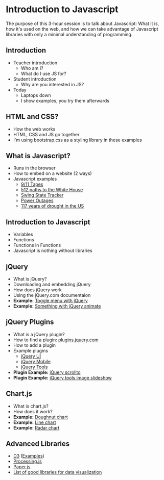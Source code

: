 # Introduction to Javascript

The purpose of this 3-hour session is to talk about Javascript: What it is, how it's used on the web, and how we can take advantage of Javascript libraries with only a minimal understanding of programming.

## Introduction

* Teacher introduction
   * Who am I?
   * What do I use JS for?
* Student introduction
   * Why are you interested in JS?
* Today
   * Laptops down
   * I show examples, you try them afterwards


## HTML and CSS?

* How the web works
* HTML, CSS and JS go together
* I'm using bootstrap.css as a styling library in these examples


## What is Javascript?

* Runs in the browser
* How to embed on a website (2 ways)
* Javascript examples
   * [9/11 Tapes](http://www.nytimes.com/interactive/2011/09/08/nyregion/911-tapes.html)
   * [512 paths to the White House](http://www.nytimes.com/interactive/2012/11/02/us/politics/paths-to-the-white-house.html)
   * [Swing State Tracker](http://elections.nytimes.com/2012/swing-state-tracker)
   * [Power Outages](http://www.nytimes.com/interactive/2012/10/31/nyregion/where-the-power-is-out-and-returning.html)
   * [117 years of drought in the US](http://www.nytimes.com/interactive/2012/07/20/us/drought-footprint.html?gwh=10A7F534F97385C65250892EDFE18137)


## Introduction to Javascript

* Variables
* Functions
* Functions in Functions
* Javascript is nothing without libraries


## jQuery

* What is jQuery?
* Downloading and embedding jQuery
* How does jQuery work
* Using the jQuery.com documentaion
* **Example:** [Toggle menu with jQuery](https://github.com/runemadsen/introduction-to-javascript/blob/master/jquery_toggle.html)
* **Example:** [Something with jQuery animate](https://github.com/runemadsen/introduction-to-javascript/blob/master/jquery_animate.html)

## jQuery Plugins

* What is a jQuery plugin?
* How to find a plugin: [plugins.jquery.com](http://plugins.jquery.com/)
* How to add a plugin
* Example plugins
   * [jQuery UI](http://jqueryui.com/)
   * [jQuery Mobile](http://jquerymobile.com/)
   * [jQuery Tools](http://jquerytools.org/)
* **Plugin Example:** [jQuery scrollto](https://github.com/runemadsen/introduction-to-javascript/blob/master/jquery_scrollto.html)
* **Plugin Example:** [jQuery tools image slideshow](https://github.com/runemadsen/introduction-to-javascript/blob/master/jquery_scrollable.html)


## Chart.js

* What is chart.js?
* How does it work?
* **Example:** [Doughnut chart](https://github.com/runemadsen/introduction-to-javascript/blob/master/chart_doughnut.html)
* **Example:** [Line chart](https://github.com/runemadsen/introduction-to-javascript/blob/master/chart_line.html)
* **Example:** [Radar chart](https://github.com/runemadsen/introduction-to-javascript/blob/master/chart_radar.html)


## Advanced Libraries

* [D3](http://d3js.org/) ([Examples]((https://github.com/mbostock/d3/wiki/Gallery)))
* [Processing.js](http://processingjs.org/)
* [Paper.js](http://paperjs.org/)
* [List of good libraries for data visualization](http://selection.datavisualization.ch/)
